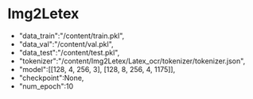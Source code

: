 # Img2Letex
+ "data_train":"/content/train.pkl",
+ "data_val":"/content/val.pkl",
+ "data_test":"/content/test.pkl",
+ "tokenizer":"/content/Img2Letex/Latex_ocr/tokenizer/tokenizer.json",
+ "model":[[128, 4, 256, 3], [128, 8, 256, 4, 1175]],
+ "checkpoint":None,
+ "num_epoch":10
